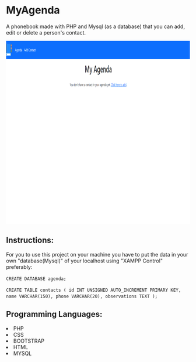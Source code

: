 # MyAgenda

A phonebook made with PHP and Mysql (as a database) that you can add, edit or delete a person's contact.

<img height="500em" src="https://github.com/ViniStrife/MyAgenda_php/blob/main/assets/animation.gif"></img>

## Instructions:

For you to use this project on your machine you have to put the data in your own "database(Mysql)" of your localhost using "XAMPP Control" preferably:

`CREATE DATABASE agenda;`

`CREATE TABLE contacts (
  id INT UNSIGNED AUTO_INCREMENT PRIMARY KEY,
  name VARCHAR(150),
  phone VARCHAR(20),
  observations TEXT
  );`
  
## Programming Languages:
  
  <li>PHP</li>
  <li>CSS</li>
  <li>BOOTSTRAP</li>
  <li>HTML</li>
  <li>MYSQL</li>
